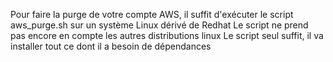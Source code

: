 Pour faire la purge de votre compte AWS, il suffit d'exécuter le script aws_purge.sh sur un système Linux dérivé de Redhat
Le script ne prend pas encore en compte les autres distributions linux
Le script seul suffit, il va installer tout ce dont il a besoin de dépendances